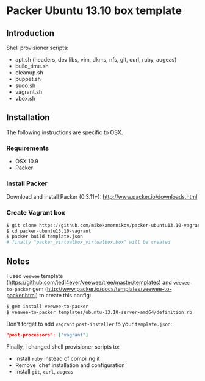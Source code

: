 # Packer Ubuntu 13.10 box template

## Introduction

Shell provisioner scripts:
- apt.sh (headers, dev libs, vim, dkms, nfs, git, curl, ruby, augeas)
- build_time.sh
- cleanup.sh
- puppet.sh
- sudo.sh
- vagrant.sh
- vbox.sh

## Installation

The following instructions are specific to OSX.

### Requirements

- OSX 10.9
- Packer

### Install Packer

Download and install Packer (0.3.11+): http://www.packer.io/downloads.html

### Create Vagrant box

```sh
$ git clone https://github.com/mikekamornikov/packer-ubuntu13.10-vagrant
$ cd packer-ubuntu13.10-vagrant
$ packer build template.json
# finally "packer_virtualbox_virtualbox.box" will be created
```

## Notes

I used `veewee` template (https://github.com/jedi4ever/veewee/tree/master/templates) and `veewee-to-packer` gem (http://www.packer.io/docs/templates/veewee-to-packer.html) to create this config:

```sh
$ gem install veewee-to-packer
$ veewee-to-packer templates/ubuntu-13.10-server-amd64/definition.rb
```

Don't forget to add `vagrant` `post-installer` to your `template.json`:

```json
"post-processors": ["vagrant"]
```

Finally, i changed shell provisioner scripts to:
- Install `ruby` instead of compiling it
- Remove `chef installation and configuration
- Install `git`, `curl`, `augeas`


